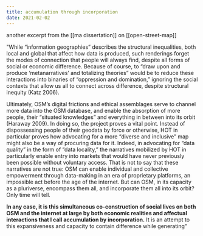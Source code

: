 ```yaml
---
title: accumulation through incorporation
date: 2021-02-02
---
```


another excerpt from the [[ma dissertation]] on [[open-street-map]]

"While “information geographies” describes the structural inequalities, both local and global that affect how data is produced, such renderings forget the modes of connection that people will always find, despite all forms of social or economic difference. Because of course, to “draw upon and produce ‘metanarratives’ and totalizing theories” would be to reduce these interactions into binaries of “oppression and domination,” ignoring the social contexts that allow us all to connect across difference, despite structural inequity (Katz 2006).

Ultimately, OSM’s digital frictions and ethical assemblages serve to channel more data into the OSM database, and enable the absorption of more people, their “situated knowledges” and everything in between into its orbit (Haraway 2009). In doing so, the project proves a vital point. Instead of dispossessing people of their geodata by force or otherwise, HOT in particular proves how advocating for a more “diverse and inclusive” map might also be a way of procuring data for it. Indeed, in advocating for “data quality” in the form of “data locality,” the narratives mobilized by HOT in particularly enable entry into markets that would have never previously been possible without voluntary access. That is not to say that these narratives are not true: OSM can enable individual and collective empowerment through data-making in an era of proprietary platforms, an impossible act before the age of the internet. But can OSM, in its capacity as a pluriverse, encompass them all, and incorporate them all into its orbit? Only time will tell.

**In any case, it is this simultaneous co-construction of social lives on both OSM and the internet at large by both economic realities and affectual interactions that I call accumulation by incorporation.** It is an attempt to this expansiveness and capacity to contain difference while generating"